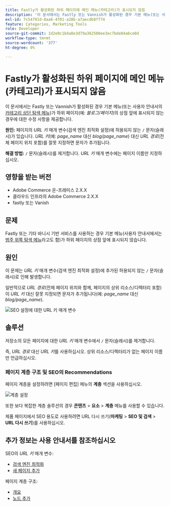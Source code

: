 ```yaml
---
title: Fastly가 활성화된 하위 페이지에 메인 메뉴(카테고리)가 표시되지 않음
description: '이 문서에서는 Fastly 또는 Vannish가 활성화된 경우 기본 메뉴(또는 사용자 안내서의 [카테고리 상단 탐색 메뉴](https://experienceleague.adobe.com/docs/commerce-admin/catalog/catalog/navigation/navigation-top.html?lang=ko))가 하위 페이지(예: *블로그/페이지*)의 상점 앞에 표시되지 않는 경우에 대한 수정 사항을 제공합니다.'
exl-id: 7c54791d-8aa6-4f01-a28b-a7aecdb8ff74
feature: Categories, Marketing Tools
role: Developer
source-git-commit: 1d2e0c1b4a8e3d79a362500ee3ec7bde84a6ce0d
workflow-type: tm+mt
source-wordcount: '377'
ht-degree: 0%

---
```


# Fastly가 활성화된 하위 페이지에 메인 메뉴(카테고리)가 표시되지 않음

이 문서에서는 Fastly 또는 Vannish가 활성화된 경우 기본 메뉴(또는 사용자 안내서의 [카테고리 상단 탐색 메뉴](/docs/commerce-admin/catalog/catalog/navigation/navigation-top.html))가 하위 페이지(예: *블로그/페이지*)의 상점 앞에 표시되지 않는 경우에 대한 수정 사항을 제공합니다.

**원인:** 페이지의 *URL 키* 매개 변수(검색 엔진 최적화 설정)에 허용되지 않는 `/` 문자(슬래시)가 있습니다. *URL 키*(예: *page\_name* 대신 *blog/page\_name*) 대신 *URL 경로*(전체 페이지 위치 포함)를 잘못 지정하면 문자가 추가됩니다.

**해결 방법:** `/` 문자(슬래시)를 제거합니다. *URL 키* 매개 변수에는 페이지 이름만 지정하십시오.

## 영향을 받는 버전

* Adobe Commerce 온-프레미스 2.X.X
* 클라우드 인프라의 Adobe Commerce 2.X.X
* fastly 또는 Vanish

## 문제

Fastly 또는 기타 바니시 기반 서비스를 사용하는 경우 기본 메뉴(사용자 안내서에서는 [범주 위쪽 탐색 메뉴](/docs/commerce-admin/catalog/catalog/navigation/navigation-top.html)라고도 함)가 하위 페이지의 상점 앞에 표시되지 않습니다.

## 원인

이 문제는 *URL 키* 매개 변수(검색 엔진 최적화 설정)에 추가된 허용되지 않는 `/` 문자(슬래시)로 인해 발생합니다.

일반적으로 *URL 경로*(전체 페이지 위치와 함께, 페이지의 상위 리소스/디렉터리 포함)이 *URL 키* 대신 잘못 지정되면 문자가 추가됩니다(예: *page\_name* 대신 *blog/page\_name*).

![SEO 설정에 대한 URL 키 매개 변수](assets/seo_url_key.png)

## 솔루션

저장소의 모든 페이지에 대한 *URL 키* 매개 변수에서 `/` 문자(슬래시)를 제거합니다.

즉, *URL 경로* 대신 *URL 키*&#x200B;를 사용하십시오. 상위 리소스/디렉터리가 없는 페이지 이름만 언급하십시오.

### 페이지 계층 구조 및 SEO의 Recommendations

페이지 계층을 설정하려면 [페이지 편집] 메뉴의 **계층** 섹션을 사용하십시오.

![계층 설정](assets/hierarchy_hr.png)

또한 보다 복잡한 계층 솔루션의 경우 **콘텐츠** > **요소** > **계층** 메뉴를 사용할 수 있습니다.

제품 페이지에서 SEO 용도로 사용하려면 URL 다시 쓰기(**마케팅** > **SEO 및 검색** > **URL 다시 쓰기**)를 사용하십시오.

## 추가 정보는 사용 안내서를 참조하십시오

SEO의 *URL 키* 매개 변수:

* [검색 엔진 최적화](/docs/commerce-admin/catalog/categories/create/categories-search-engine-optimization.html)
* [새 페이지 추가](/docs/commerce-admin/content-design/elements/pages/page-add.html)

페이지 계층 구조:

* [개요](/docs/commerce-admin/content-design/elements/pages/page-hierarchy.html)
* [노드 추가](/docs/commerce-admin/content-design/elements/pages/page-hierarchy.html#add-a-hierarchy-node)
